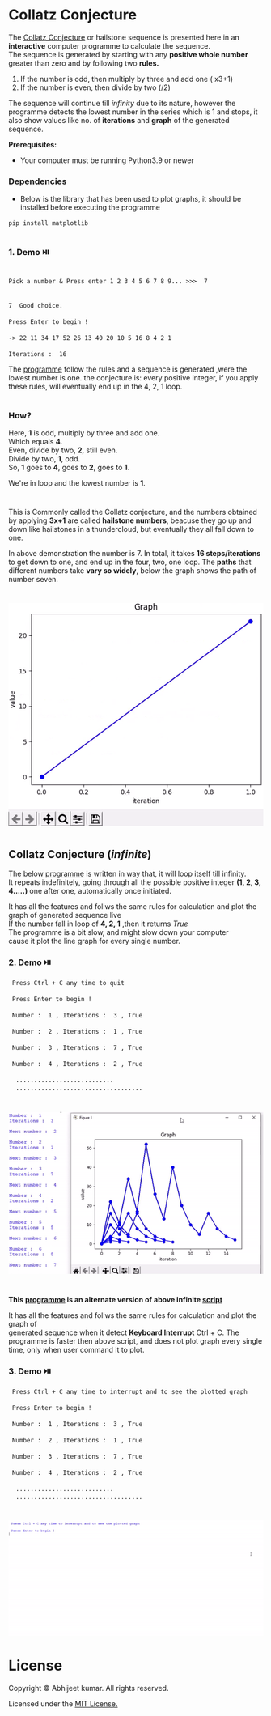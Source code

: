 # Collatz Conjecture
The [Collatz Conjecture](https://en.m.wikipedia.org/wiki/Collatz_conjecture) or hailstone sequence is presented here in an **interactive** computer programme to calculate the sequence.</br> 
The sequence is generated by starting with any **positive whole number** greater than zero and by following two **rules.**
1. If the number is odd, then multiply by three and add one ( x3+1)
2. If the number is even, then divide by two (/2)

The sequence will continue till *infinity* due to its nature, however the programme detects the lowest number in the series which is 1 and stops, it also show values like no. of **iterations** and **graph** of the generated sequence.</br>

**Prerequisites:**
* Your computer must be running Python3.9 or newer

### Dependencies
* Below is the library that has been used to plot graphs, it should be installed before executing the programme
```
pip install matplotlib

```
#

### 1. Demo ⏯️

```

Pick a number & Press enter 1 2 3 4 5 6 7 8 9... >>>  7


7  Good choice.

Press Enter to begin !

-> 22 11 34 17 52 26 13 40 20 10 5 16 8 4 2 1

Iterations :  16

```


The [programme](scripts/main.py) follow the rules and a sequence is generated ,were the lowest number is one. the conjecture is: every positive integer, if you apply these rules, will eventually end up in the 4, 2, 1 loop.
#
### How?

Here, **1** is odd, multiply by three and add one.</br>
Which equals **4**.</br>
Even, divide by two, **2**, still even.</br>
Divide by two, **1**, odd.</br>
So, **1** goes to **4**, goes to **2**, goes to **1**.</br>

We're in loop and the lowest number is **1**.</br>
#

This is Commonly called the Collatz conjecture, and the numbers obtained by applying **3x+1** are called **hailstone numbers**, beacuse they go up and down like hailstones in a thundercloud, but eventually they all fall down to one.</br>


In above demonstration the number is 7. In total, it takes **16 steps/iterations** to get down to one, and end up in the four, two, one loop.
The **paths** that different numbers take **vary so widely**, below the graph shows the path of number seven.

#
![Plotted graph](graphs/collatz-github.gif)
#


## Collatz Conjecture (_infinite_)

The below [programme](scripts/infinite_live_main.py) is written in way that, it will loop itself till infinity.</br>
It repeats indefinitely, going through all the possible positive integer **(1, 2, 3, 4.....)** one after one, automatically once initiated.</br>

It has all the features and follws the same rules for calculation and plot the graph of generated sequence live</br>
If the number fall in loop of **4, 2, 1** ,then it returns _True_</br>
The programme is a bit slow, and might slow down your computer</br>
cause it plot the line graph for every single number.

### 2. Demo ⏯️
```
 Press Ctrl + C any time to quit 

 Press Enter to begin ! 

 Number :  1 , Iterations :  3 , True  

 Number :  2 , Iterations :  1 , True  

 Number :  3 , Iterations :  7 , True  

 Number :  4 , Iterations :  2 , True  

  ...........................
  ...................................
```
#
![Plotted graph](graphs/collatz-infinite-github.gif)
#

**This [programme](scripts/infinite_main.py) is an alternate version of above infinite [script](scripts/infinite_live_main.py)** 

It has all the features and follws the same rules for calculation and plot the graph of </br>
generated sequence when it detect **Keyboard Interrupt** Ctrl + C. 
The programme is faster then above script, and does not plot graph every single time, only when user command it to plot.

### 3. Demo ⏯️
```
 Press Ctrl + C any time to interrupt and to see the plotted graph  

 Press Enter to begin ! 

 Number :  1 , Iterations :  3 , True  

 Number :  2 , Iterations :  1 , True  

 Number :  3 , Iterations :  7 , True  

 Number :  4 , Iterations :  2 , True  

  ...........................
  ...................................
```
#
![Plotted graph](graphs/collatz-infinite2-github.gif)
#


# License

Copyright © Abhijeet kumar. All rights reserved.

Licensed under the [MIT License.](LICENSE) 
